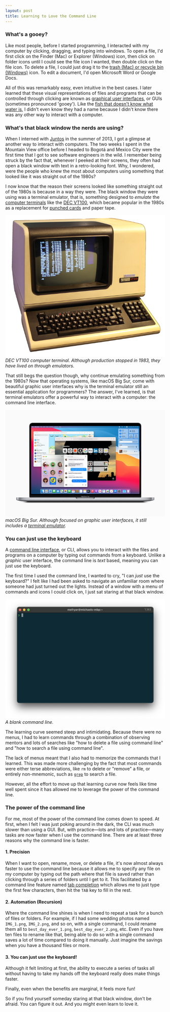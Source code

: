 ```yaml
---
layout: post
title: Learning to Love the Command Line
---
```


### What's a gooey?

Like most people, before I started programming, I interacted with my computer by
clicking, dragging, and typing into windows. To open a file, I'd first click on
the Finder (Mac) or Explorer (Windows) icon, then click on folder icons until I
could see the file icon I wanted, then double click on the file icon. To delete
a file, I could just drag it to the [trash (Mac) or recycle bin
(Windows)](https://ux.stackexchange.com/a/55967) icon. To edit a document, I'd
open Microsoft Word or Google Docs.

All of this was remarkably easy, even intuitive in the best cases. I later
learned that these visual representations of files and programs that can be
controlled through clicking are known as [graphical user
interfaces](https://www.britannica.com/technology/graphical-user-interface), or
GUIs (sometimes pronounced 'gooey'). Like the [fish that doesn't know what water
is](https://lifehacker.com/fish-dont-know-theyre-in-water-5821126), I didn't
even know they had a name because I didn't know there was any other way to
interact with a computer.

### What's that black window the nerds are using?

When I interned with [Juntos](https://juntosglobal.com/about/) in the summer of
2013, I got a glimpse at another way to interact with computers. The two weeks I
spent in the Mountain View office before I headed to Bogotá and Mexico City were
the first time that I got to see software engineers in the wild. I remember
being struck by the fact that, whenever I peeked at their screens, they often
had open a black window with text in a retro-looking font. Why, I wondered, were
the people who knew the most about computers using something that looked like it
was straight out of the 1980s?

I now know that the reason their screens looked like something straight out of
the 1980s is because in a way they were. The black window they were using was a
terminal emulator, that is, something designed to *emulate* the [computer
terminals](https://en.wikipedia.org/wiki/Computer_terminal) like the [DEC
VT100](https://en.wikipedia.org/wiki/VT100), which became popular in the 1980s
as a replacement for [punched
cards](https://en.wikipedia.org/wiki/Computer_programming_in_the_punched_card_era)
and paper tape.

![DEC VT100](/assets/images/DEC_VT100.png "DEC VT100")
*DEC VT100 computer terminal. Although production stopped in 1983, they have
lived on through emulators.*

That still begs the question though, why continue emulating something from the
1980s? Now that operating systems, like macOS Big Sur, come with beautiful
graphic user interfaces why is the terminal emulator still an essential
application for programmers? The answer, I've learned, is that terminal
emulators offer a powerful way to interact with a computer: the command line
interface.

![macOS Big Sur](/assets/images/macOS_BigSur.jpeg "macOS Big Sur")
*macOS Big Sur. Although focused on graphic user interfaces, it still includes
a [terminal emulator](https://en.wikipedia.org/wiki/Terminal_(macOS)).*

### You can just use the keyboard

A [command line
interface](https://launchschool.com/books/command_line/read/introduction), or
CLI, allows you to interact with the files and programs on a computer by
typing out commands from a keyboard. Unlike a *graphic* user interface, the
command line is *text* based, meaning you can just use the keyboard.

The first time I used the command line, I wanted to cry, "I can *just* use the
keyboard?" I felt like I had been asked to navigate an unfamiliar room where
someone had just turned out the lights. Instead of a window with a menu of
commands and icons I could click on, I just sat staring at that black window.

![Blank Command Line](/assets/images/blank_cli.png "Blank Command Line")
*A blank command line.*

The learning curve seemed steep and intimidating. Because there were no menus, I
had to learn commands through a combination of observing mentors and lots of
searches like "how to delete a file using command line" and "how to search a
file using command line".

The lack of menus meant that I also had to memorize the commands that I learned.
This was made more challenging by the fact that most commands were either terse
abbreviations, like `rm` to delete or "remove" a file, or entirely non-mnemonic,
such as [`grep`](https://en.wikipedia.org/wiki/Grep) to search a file.

However, all the effort to move up that learning curve now feels like time well
spent since it has allowed me to leverage the power of the command line.

### The power of the command line

For me, most of the power of the command line comes down to speed. At first,
when I felt I was just poking around in the dark, the CLI was much slower than
using a GUI. But, with practice&mdash;lots and lots of practice&mdash;many tasks
are now faster when I use the command line. There are at least three reasons why
the command line is faster.

#### 1. Precision

When I want to open, rename, move, or delete a file, it's now almost always
faster to use the command line because it allows me to specify any file on my
computer by typing out the path where that file is saved rather than clicking
through a series of folders until I get to it. This facilitated by a command
line feature named [tab
completion](https://en.wikipedia.org/wiki/Command-line_completion) which allows
me to just type the first few characters, then hit the `TAB` key to fill in the
rest.

#### 2. Automation (Recursion)

Where the command line shines is when I need to repeat a task for a bunch
of files or folders. For example, if I had some wedding photos named
`IMG_1.png`, `IMG_2.png`, and so on, with a single command, I could rename them
all to `best_day_ever_1.png`, `best_day_ever_2.png`, etc. Even if you have ten
files to rename like that, being able to do so with a single command saves a lot
of time compared to doing it manually. Just imagine the savings when you have a
thousand files or more.

#### 3. You can just use the keyboard!

Although it felt limiting at first, the ability to execute a series of tasks all
without having to take my hands off the keyboard really does make things faster.

Finally, even when the benefits are marginal, it feels more fun!

So if you find yourself someday staring at that black window, don't be afraid.
You can figure it out. And you might even learn to love it.  
